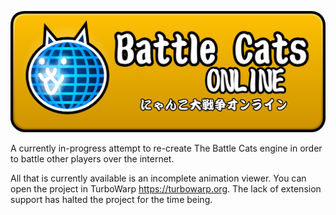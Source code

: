 ![Battle Cats ONLINE](https://raw.githubusercontent.com/tackymacaroni/battlecats-online/refs/heads/main/bconline_banner.png)

A currently in-progress attempt to re-create The Battle Cats engine in order to battle other players over the internet.

All that is currently available is an incomplete animation viewer. You can open the project in TurboWarp https://turbowarp.org. The lack of extension support has halted the project for the time being.
